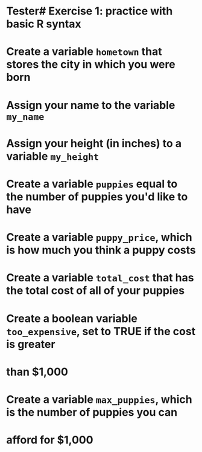 # Tester# Exercise 1: practice with basic R syntax

# Create a variable `hometown` that stores the city in which you were born


# Assign your name to the variable `my_name`


# Assign your height (in inches) to a variable `my_height`


# Create a variable `puppies` equal to the number of puppies you'd like to have


# Create a variable `puppy_price`, which is how much you think a puppy costs


# Create a variable `total_cost` that has the total cost of all of your puppies


# Create a boolean variable `too_expensive`, set to TRUE if the cost is greater 
# than $1,000


# Create a variable `max_puppies`, which is the number of puppies you can 
# afford for $1,000
